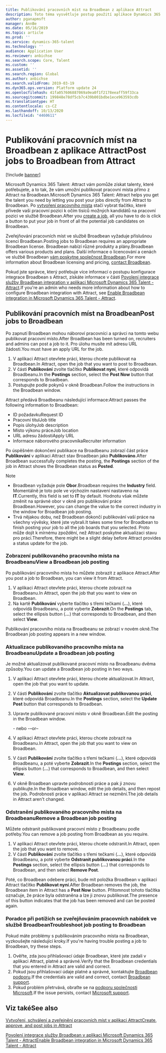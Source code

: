 ```yaml
---
title: Publikování pracovních míst na Broadbean z aplikace Attract
description: Toto téma vysvětluje postup použití aplikace Dynamics 365 Talent - Attract pro publikování pracovních míst ve službě Broadbean
author: pganapmsft
manager: AnnBe
ms.date: 05/16/2019
ms.topic: article
ms.prod: ''
ms.service: dynamics-365-talent
ms.technology: ''
audience: Application User
ms.reviewer: anbichse
ms.search.scope: Core, Talent
ms.custom: ''
ms.assetid: ''
ms.search.region: Global
ms.author: anbichse
ms.search.validFrom: 2019-03-19
ms.dyn365.ops.version: Platform update 24
ms.openlocfilehash: 41fa057606887069a9ea0f1f2178eeaff59f33ca
ms.sourcegitcommit: 199848e78df5cb7c439b001bdbe1ece963593cdb
ms.translationtype: HT
ms.contentlocale: cs-CZ
ms.lasthandoff: 10/13/2020
ms.locfileid: "4460611"
---
```

# <a name="post-jobs-to-broadbean-from-attract"></a><span data-ttu-id="52d9b-103">Publikování pracovních míst na Broadbean z aplikace Attract</span><span class="sxs-lookup"><span data-stu-id="52d9b-103">Post jobs to Broadbean from Attract</span></span>

[!include [banner](includes/banner.md)]

<span data-ttu-id="52d9b-104">Microsoft Dynamics 365 Talent: Attract vám pomůže získat talenty, které potřebujete, a to tak, že vám umožní publikovat pracovní místa přímo z Attract na Broadbean.</span><span class="sxs-lookup"><span data-stu-id="52d9b-104">Microsoft Dynamics 365 Talent: Attract helps you get the talent you need by letting you post your jobs directly from Attract to Broadbean.</span></span> <span data-ttu-id="52d9b-105">Po [vytvoření pracovního místa](./creating-jobs-attract.md) stačí vybrat tlačítko, které přivede vaši pracovní pozici k očím tisíců možných kandidátů na pracovní pozici ve službě Broadbean.</span><span class="sxs-lookup"><span data-stu-id="52d9b-105">After you [create a job](./creating-jobs-attract.md), all you have to do is click a button to put your job in front of all the potential job candidates on Broadbean.</span></span>

<span data-ttu-id="52d9b-106">Zveřejňování pracovních míst ve službě Broadbean vyžaduje příslušnou licenci Broadbean.</span><span class="sxs-lookup"><span data-stu-id="52d9b-106">Posting jobs to Broadbean requires an appropriate Broadbean license.</span></span> <span data-ttu-id="52d9b-107">Broadbean nabízí různé produkty a plány.</span><span class="sxs-lookup"><span data-stu-id="52d9b-107">Broadbean offers various products and plans.</span></span> <span data-ttu-id="52d9b-108">Další informace o licencování a cenách ve službě Broadbean [vám poskytne společnost Broadbean](https://www.broadbean.com/contact-us/).</span><span class="sxs-lookup"><span data-stu-id="52d9b-108">For more information about Broadbean licensing and pricing, [contact Broadbean](https://www.broadbean.com/contact-us/).</span></span>

<span data-ttu-id="52d9b-109">Pokud jste správce, který potřebuje více informací o postupu konfigurace integrace Broadbean s Attract, získáte informace v části [Povolení integrace služby Broadbean integration v aplikaci Microsoft Dynamics 365 Talent - Attract](./attract-admin-job-board-settings.md).</span><span class="sxs-lookup"><span data-stu-id="52d9b-109">If you're an admin who needs more information about how to configure Broadbean integration with Attract, see [Enable Broadbean integration in Microsoft Dynamics 365 Talent - Attract](./attract-admin-job-board-settings.md).</span></span>

## <a name="post-jobs-to-broadbean"></a><span data-ttu-id="52d9b-110">Publikování pracovních míst na Broadbean</span><span class="sxs-lookup"><span data-stu-id="52d9b-110">Post jobs to Broadbean</span></span>

<span data-ttu-id="52d9b-111">Po zapnutí Broadbean mohou náboroví pracovníci a správci na tomto webu publikovat pracovní místo.</span><span class="sxs-lookup"><span data-stu-id="52d9b-111">After Broadbean has been turned on, recruiters and admins can post a job to it.</span></span> <span data-ttu-id="52d9b-112">Pro úlohu musíte mít adresu URL žádosti.</span><span class="sxs-lookup"><span data-stu-id="52d9b-112">You must have an apply URL for the job.</span></span>

1. <span data-ttu-id="52d9b-113">V aplikaci Attract otevřete práci, kterou chcete publikovat na Broadbean.</span><span class="sxs-lookup"><span data-stu-id="52d9b-113">In Attract, open the job that you want to post to Broadbean.</span></span>
2. <span data-ttu-id="52d9b-114">V části **Publikování** zvolte tlačítko **Publikovat nyní**, které odpovídá Broadbeanu.</span><span class="sxs-lookup"><span data-stu-id="52d9b-114">In the **Postings** section, select the **Post Now** button that corresponds to Broadbean.</span></span>
3. <span data-ttu-id="52d9b-115">Postupujte podle pokynů v okně Broadbean.</span><span class="sxs-lookup"><span data-stu-id="52d9b-115">Follow the instructions in the Broadbean window.</span></span>

<span data-ttu-id="52d9b-116">Attract předává Broadbeanu následující informace:</span><span class="sxs-lookup"><span data-stu-id="52d9b-116">Attract passes the following information to Broadbean:</span></span>

- <span data-ttu-id="52d9b-117">ID požadavku</span><span class="sxs-lookup"><span data-stu-id="52d9b-117">Request ID</span></span>
- <span data-ttu-id="52d9b-118">Pracovní titul</span><span class="sxs-lookup"><span data-stu-id="52d9b-118">Job title</span></span>
- <span data-ttu-id="52d9b-119">Popis úlohy</span><span class="sxs-lookup"><span data-stu-id="52d9b-119">Job description</span></span>
- <span data-ttu-id="52d9b-120">Místo výkonu práce</span><span class="sxs-lookup"><span data-stu-id="52d9b-120">Job location</span></span>
- <span data-ttu-id="52d9b-121">URL adresu žádosti</span><span class="sxs-lookup"><span data-stu-id="52d9b-121">Apply URL</span></span>
- <span data-ttu-id="52d9b-122">Informace náborového pracovníka</span><span class="sxs-lookup"><span data-stu-id="52d9b-122">Recruiter information</span></span>

<span data-ttu-id="52d9b-123">Po úspěšném dokončení publikace na Broadbeanu zobrazí část práce **Publikování** v aplikaci Attract stav Broadbean jako **Publikováno**.</span><span class="sxs-lookup"><span data-stu-id="52d9b-123">After Broadbean successfully completes the posting, the **Postings** section of the job in Attract shows the Broadbean status as **Posted**.</span></span>

> [!NOTE]
> - <span data-ttu-id="52d9b-124">Broadbean vyžaduje pole **Obor**.</span><span class="sxs-lookup"><span data-stu-id="52d9b-124">Broadbean requires the **Industry** field.</span></span> <span data-ttu-id="52d9b-125">Momentálně je toto pole ve výchozím nastavení nastaveno na **IT**.</span><span class="sxs-lookup"><span data-stu-id="52d9b-125">Currently, this field is set to **IT** by default.</span></span> <span data-ttu-id="52d9b-126">Hodnotu však můžete změnit na správné obor v okně pro publikování práce Broadbean.</span><span class="sxs-lookup"><span data-stu-id="52d9b-126">However, you can change the value to the correct industry in the window for Broadbean job posting.</span></span>
> - <span data-ttu-id="52d9b-127">Trvá nějakou dobu, než Broadbean dokončí publikování vaší práce na všechny vývěsky, které jste vybrali.</span><span class="sxs-lookup"><span data-stu-id="52d9b-127">It takes some time for Broadbean to finish posting your job to all the job boards that you selected.</span></span> <span data-ttu-id="52d9b-128">Proto může dojít k mírnému zpoždění, než Attract poskytne aktualizaci stavu pro práci.</span><span class="sxs-lookup"><span data-stu-id="52d9b-128">Therefore, there might be a slight delay before Attract provides a status update for the job.</span></span>

### <a name="view-a-broadbean-job-posting"></a><span data-ttu-id="52d9b-129">Zobrazení publikovaného pracovního místa na Broadbeanu</span><span class="sxs-lookup"><span data-stu-id="52d9b-129">View a Broadbean job posting</span></span>

<span data-ttu-id="52d9b-130">Po publikování pracovního místa ho můžete zobrazit z aplikace Attract.</span><span class="sxs-lookup"><span data-stu-id="52d9b-130">After you post a job to Broadbean, you can view it from Attract.</span></span>

1. <span data-ttu-id="52d9b-131">V aplikaci Attract otevřete práci, kterou chcete zobrazit na Broadbeanu.</span><span class="sxs-lookup"><span data-stu-id="52d9b-131">In Attract, open the job that you want to view on Broadbean.</span></span>
2. <span data-ttu-id="52d9b-132">Na kartě **Publikování** vyberte tlačítko s třemi tečkami (**...**), které odpovídá Broadbeanu, a poté vyberte **Zobrazit**.</span><span class="sxs-lookup"><span data-stu-id="52d9b-132">On the **Postings** tab, select the ellipsis button (**...**) that corresponds to Broadbean, and then select **View**.</span></span>

<span data-ttu-id="52d9b-133">Publikování pracovního místa na Broadbeanu se zobrazí v novém okně.</span><span class="sxs-lookup"><span data-stu-id="52d9b-133">The Broadbean job posting appears in a new window.</span></span>

### <a name="update-a-broadbean-job-posting"></a><span data-ttu-id="52d9b-134">Aktualizace publikovaného pracovního místa na Broadbeanu</span><span class="sxs-lookup"><span data-stu-id="52d9b-134">Update a Broadbean job posting</span></span>

<span data-ttu-id="52d9b-135">Je možné aktualizovat publikované pracovní místo na Broadbeanu dvěma způsoby.</span><span class="sxs-lookup"><span data-stu-id="52d9b-135">You can update a Broadbean job posting in two ways.</span></span>

1. <span data-ttu-id="52d9b-136">V aplikaci Attract otevřete práci, kterou chcete aktualizovat.</span><span class="sxs-lookup"><span data-stu-id="52d9b-136">In Attract, open the job that you want to update.</span></span>
2. <span data-ttu-id="52d9b-137">V části **Publikování** zvolte tlačítko **Aktualizovat publikovanou práci**, které odpovídá Broadbeanu.</span><span class="sxs-lookup"><span data-stu-id="52d9b-137">In the **Postings** section, select the **Update Post** button that corresponds to Broadbean.</span></span>
3. <span data-ttu-id="52d9b-138">Upravte publikované pracovní místo v okně Broadbean.</span><span class="sxs-lookup"><span data-stu-id="52d9b-138">Edit the posting in the Broadbean window.</span></span>

    <span data-ttu-id="52d9b-139">- nebo -</span><span class="sxs-lookup"><span data-stu-id="52d9b-139">–or–</span></span>

1. <span data-ttu-id="52d9b-140">V aplikaci Attract otevřete práci, kterou chcete zobrazit na Broadbeanu.</span><span class="sxs-lookup"><span data-stu-id="52d9b-140">In Attract, open the job that you want to view on Broadbean.</span></span>
2. <span data-ttu-id="52d9b-141">V části **Publikování** zvolte tlačítko s třemi tečkami (**...**), které odpovídá Broadbeanu, a poté vyberte **Zobrazit**.</span><span class="sxs-lookup"><span data-stu-id="52d9b-141">In the **Postings** section, select the ellipsis button (**...**) that corresponds to Broadbean, and then select **View**.</span></span>
3. <span data-ttu-id="52d9b-142">V okně Broadbean upravte podrobnosti práce a pak ji znovu publikujte.</span><span class="sxs-lookup"><span data-stu-id="52d9b-142">In the Broadbean window, edit the job details, and then repost the job.</span></span> <span data-ttu-id="52d9b-143">Podrobnosti práce v aplikaci Attract se nezmění.</span><span class="sxs-lookup"><span data-stu-id="52d9b-143">The job details in Attract aren't changed.</span></span>

### <a name="remove-a-broadbean-job-posting"></a><span data-ttu-id="52d9b-144">Odstranění publikovaného pracovního místa na Broadbeanu</span><span class="sxs-lookup"><span data-stu-id="52d9b-144">Remove a Broadbean job posting</span></span>

<span data-ttu-id="52d9b-145">Můžete odstranit publikované pracovní místo z Broadbeanu podle potřeby.</span><span class="sxs-lookup"><span data-stu-id="52d9b-145">You can remove a job posting from Broadbean as you require.</span></span>

1. <span data-ttu-id="52d9b-146">V aplikaci Attract otevřete práci, kterou chcete odstranit.</span><span class="sxs-lookup"><span data-stu-id="52d9b-146">In Attract, open the job that you want to remove.</span></span>
2. <span data-ttu-id="52d9b-147">V části **Publikování** zvolte tlačítko s třemi tečkami (**...**), které odpovídá Broadbeanu, a poté vyberte **Odstranit publikovanou práci**.</span><span class="sxs-lookup"><span data-stu-id="52d9b-147">In the **Postings** section, select the ellipsis button (**...**) that corresponds to Broadbean, and then select **Remove Post**.</span></span>

<span data-ttu-id="52d9b-148">Poté, co Broadbean odebere práci, bude mít položka Broadbean v aplikaci Attract tlačítko **Publikovat nyní**.</span><span class="sxs-lookup"><span data-stu-id="52d9b-148">After Broadbean removes the job, the Broadbean item in Attract has a **Post Now** button.</span></span> <span data-ttu-id="52d9b-149">Přítomnost tohoto tlačítka označuje, že práce byla odstraněna a lze ji znovu publikovat.</span><span class="sxs-lookup"><span data-stu-id="52d9b-149">The presence of this button indicates that the job has been removed and can be posted again.</span></span>

### <a name="troubleshoot-job-posting-to-broadbean"></a><span data-ttu-id="52d9b-150">Poradce při potížích se zveřejňováním pracovních nabídek ve službě Broadbean</span><span class="sxs-lookup"><span data-stu-id="52d9b-150">Troubleshoot job posting to Broadbean</span></span>

<span data-ttu-id="52d9b-151">Pokud máte problémy s publikováním pracovního místa na Broadbean, vyzkoušejte následující kroky.</span><span class="sxs-lookup"><span data-stu-id="52d9b-151">If you're having trouble posting a job to Broadbean, try these steps.</span></span>

1. <span data-ttu-id="52d9b-152">Ověřte, zda jsou přihlašovací údaje Broadbean, které jste zadali v aplikaci Attract, platné a správné.</span><span class="sxs-lookup"><span data-stu-id="52d9b-152">Verify that the Broadbean credentials that you entered in Attract are valid and correct.</span></span>
2. <span data-ttu-id="52d9b-153">Pokud jsou přihlašovací údaje platné a správné, kontaktujte [Broadbean podporu](https://www.broadbean.com/resources/support/).</span><span class="sxs-lookup"><span data-stu-id="52d9b-153">If the credentials are valid and correct, contact [Broadbean support](https://www.broadbean.com/resources/support/).</span></span>
3. <span data-ttu-id="52d9b-154">Pokud problém přetrvává, obraťte se na [podporu společnosti Microsoft](./talent-support.md).</span><span class="sxs-lookup"><span data-stu-id="52d9b-154">If the issue persists, contact [Microsoft support](./talent-support.md).</span></span>

## <a name="see-also"></a><span data-ttu-id="52d9b-155">Viz také</span><span class="sxs-lookup"><span data-stu-id="52d9b-155">See also</span></span>

[<span data-ttu-id="52d9b-156">Vytvoření, schválení a zveřejnění pracovních míst v aplikaci Attract</span><span class="sxs-lookup"><span data-stu-id="52d9b-156">Create, approve, and post jobs in Attract</span></span>](./creating-jobs-attract.md)

[<span data-ttu-id="52d9b-157">Povolení integrace služby Broadbean v aplikaci Microsoft Dynamics 365 Talent - Attract</span><span class="sxs-lookup"><span data-stu-id="52d9b-157">Enable Broadbean integration in Microsoft Dynamics 365 Talent - Attract</span></span>](./attract-admin-job-board-settings.md)
